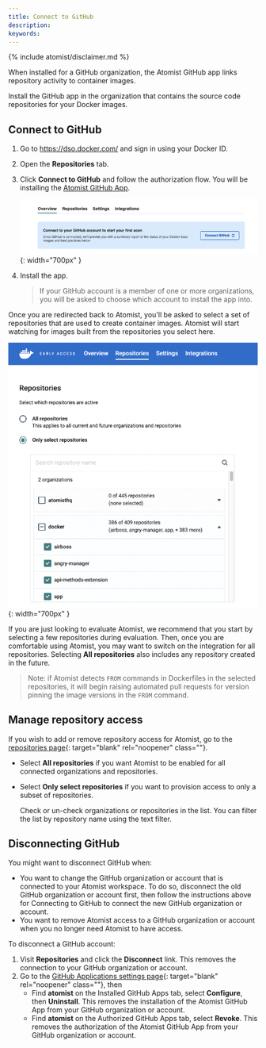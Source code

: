 ```yaml
---
title: Connect to GitHub
description:
keywords:
---
```


{% include atomist/disclaimer.md %}

When installed for a GitHub organization, the Atomist GitHub app links
repository activity to container images.

Install the GitHub app in the organization that contains the source code
repositories for your Docker images.

## Connect to GitHub

1. Go to <https://dso.docker.com/> and sign in using your Docker ID.
2. Open the **Repositories** tab.
3. Click **Connect to GitHub** and follow the authorization flow. You will be
   installing the
   [Atomist GitHub App](https://github.com/apps/atomist "Atomist GitHub App").

   ![install](images/gh-install.png){: width="700px" }

4. Install the app.

   > If your GitHub account is a member of one or more organizations, you will
   > be asked to choose which account to install the app into.

Once you are redirected back to Atomist, you'll be asked to select a set of
repositories that are used to create container images. Atomist will start
watching for images built from the repositories you select here.

![activate-repos](images/activate-repos.png){: width="700px" }

If you are just looking to evaluate Atomist, we recommend that you start by
selecting a few repositories during evaluation. Then, once you are comfortable
using Atomist, you may want to switch on the integration for all repositories.
Selecting **All repositories** also includes any repository created in the
future.

> Note: if Atomist detects `FROM` commands in Dockerfiles in the selected
> repositories, it will begin raising automated pull requests for version
> pinning the image versions in the `FROM` command.

## Manage repository access

If you wish to add or remove repository access for Atomist, go to the
[repositories page](https://dso.docker.com/r/auth/repositories){: target="blank"
rel="noopener" class=""}.

- Select **All repositories** if you want Atomist to be enabled for all
  connected organizations and repositories.
- Select **Only select repositories** if you want to provision access to only a
  subset of repositories.

  Check or un-check organizations or repositories in the list. You can filter
  the list by repository name using the text filter.

## Disconnecting GitHub

You might want to disconnect GitHub when:

- You want to change the GitHub organization or account that is connected to
  your Atomist workspace. To do so, disconnect the old GitHub organization or
  account first, then follow the instructions above for Connecting to GitHub to
  connect the new GitHub organization or account.
- You want to remove Atomist access to a GitHub organization or account when you
  no longer need Atomist to have access.

To disconnect a GitHub account:

1.  Visit **Repositories** and click the **Disconnect** link. This removes the
    connection to your GitHub organization or account.
2.  Go to the
    [GitHub Applications settings page](https://github.com/settings/installations){:
    target="blank" rel="noopener" class=""}, then
    - Find **atomist** on the Installed GitHub Apps tab, select **Configure**,
      then **Uninstall**. This removes the installation of the Atomist GitHub
      App from your GitHub organization or account.
    - Find **atomist** on the Authorized GitHub Apps tab, select **Revoke**.
      This removes the authorization of the Atomist GitHub App from your GitHub
      organization or account.
